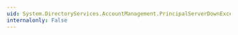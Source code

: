 ```yaml
---
uid: System.DirectoryServices.AccountManagement.PrincipalServerDownException.#ctor
internalonly: False
---
```

